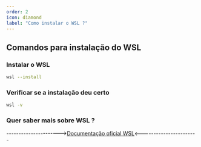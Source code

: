 ```yaml
---
order: 2
icon: diamond
label: "Como instalar o WSL ?"
---
```


<!-- Araújo -->

## Comandos para instalação do WSL

### Instalar o WSL
```bash
wsl --install
```

### Verificar se a instalação deu certo
```bash
wsl -v
```

### Quer saber mais sobre WSL ?

---------------------->[Documentação oficial WSL](https://docs.microsoft.com/pt-br/windows/wsl/)<-----------------------

